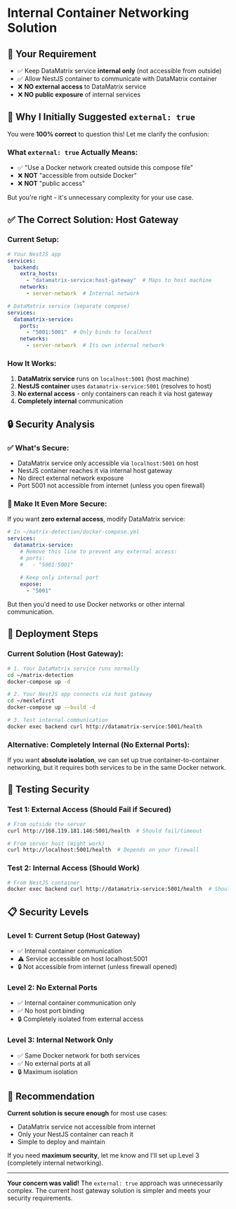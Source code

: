 # Internal Container Networking Solution

## 🎯 Your Requirement
- ✅ Keep DataMatrix service **internal only** (not accessible from outside)
- ✅ Allow NestJS container to communicate with DataMatrix container
- ❌ **NO external access** to DataMatrix service
- ❌ **NO public exposure** of internal services

## 🤔 Why I Initially Suggested `external: true`

You were **100% correct** to question this! Let me clarify the confusion:

### What `external: true` Actually Means:
- ✅ "Use a Docker network created outside this compose file"
- ❌ **NOT** "accessible from outside Docker"
- ❌ **NOT** "public access"

But you're right - it's unnecessary complexity for your use case.

## ✅ The Correct Solution: Host Gateway

### Current Setup:
```yaml
# Your NestJS app
services:
  backend:
    extra_hosts:
      - "datamatrix-service:host-gateway"  # Maps to host machine
    networks:
      - server-network  # Internal network
```

```yaml
# DataMatrix service (separate compose)
services:
  datamatrix-service:
    ports:
      - "5001:5001"  # Only binds to localhost
    networks:
      - server-network  # Its own internal network
```

### How It Works:
1. **DataMatrix service** runs on `localhost:5001` (host machine)
2. **NestJS container** uses `datamatrix-service:5001` (resolves to host)
3. **No external access** - only containers can reach it via host gateway
4. **Completely internal** communication

## 🔒 Security Analysis

### ✅ What's Secure:
- DataMatrix service only accessible via `localhost:5001` on host
- NestJS container reaches it via internal host gateway
- No direct external network exposure
- Port 5001 not accessible from internet (unless you open firewall)

### 🔧 Make It Even More Secure:

If you want **zero external access**, modify DataMatrix service:

```yaml
# In ~/matrix-detection/docker-compose.yml
services:
  datamatrix-service:
    # Remove this line to prevent any external access:
    # ports:
    #   - "5001:5001"
    
    # Keep only internal port
    expose:
      - "5001"
```

But then you'd need to use Docker networks or other internal communication.

## 🚀 Deployment Steps

### Current Solution (Host Gateway):
```bash
# 1. Your DataMatrix service runs normally
cd ~/matrix-detection
docker-compose up -d

# 2. Your NestJS app connects via host gateway
cd ~/mexlefirst
docker-compose up --build -d

# 3. Test internal communication
docker exec backend curl http://datamatrix-service:5001/health
```

### Alternative: Completely Internal (No External Ports):

If you want **absolute isolation**, we can set up true container-to-container networking, but it requires both services to be in the same Docker network.

## 🧪 Testing Security

### Test 1: External Access (Should Fail if Secured)
```bash
# From outside the server
curl http://168.119.181.146:5001/health  # Should fail/timeout

# From server host (might work)
curl http://localhost:5001/health  # Depends on your firewall
```

### Test 2: Internal Access (Should Work)
```bash
# From NestJS container
docker exec backend curl http://datamatrix-service:5001/health  # Should work
```

## 📋 Security Levels

### Level 1: Current Setup (Host Gateway)
- ✅ Internal container communication
- ⚠️ Service accessible on host localhost:5001
- 🔒 Not accessible from internet (unless firewall opened)

### Level 2: No External Ports
- ✅ Internal container communication only
- ✅ No host port binding
- 🔒 Completely isolated from external access

### Level 3: Internal Network Only
- ✅ Same Docker network for both services
- ✅ No external ports at all
- 🔒 Maximum isolation

## 🎯 Recommendation

**Current solution is secure enough** for most use cases:
- DataMatrix service not accessible from internet
- Only your NestJS container can reach it
- Simple to deploy and maintain

If you need **maximum security**, let me know and I'll set up Level 3 (completely internal networking).

---

**Your concern was valid!** The `external: true` approach was unnecessarily complex. The current host gateway solution is simpler and meets your security requirements.